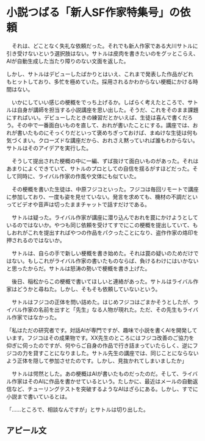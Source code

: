 # 小説つばる「新人SF作家特集号」の依頼

　それは、どことなく失礼な依頼だった。それでも新人作家である大川サトルに引き受けないという選択肢はない。サトルは皮肉を書きたいのをグッとこらえ、AIが自動生成した当たり障りのない文面を返した。
 
 しかし、サトルはデビューしたばかりとはいえ、これまで発表した作品がどれもヒットしており、多忙を極めていた。採用されるかわからない梗概にかける時間はない。

　いかにしていい感じの梗概をでっち上げるか。しばらく考えたところで、サトルは自身が講師を担当する小説講座を思い出した。そうだ、これをそのまま課題にすればいい。デビューしたときの練習だとかいえば、生徒は喜んで書くだろう。その中で一番面白いものを直して、おれが書いたことにする。講座では、おれが書いたものにそっくりだといって褒めちぎっておけば、まぬけな生徒は何も気づくまい。クローズドな講座だから、おれさえ黙っていれば誰もわからない。サトルはそのアイデアを実行した。

　そうして提出された梗概の中に一編、ずば抜けて面白いものがあった。それはあまりによくできていて、サトルのプロとしての自信を揺るがすほどだった。そして同時に、ライバル作家の作風や文体にも似ていた。

　その梗概を書いた生徒は、中原フジコといった。フジコは毎回リモートで講座に参加しており、一度も姿を見せていない。発言を求めても、機材の不調だといってビデオや音声は切ったままチャットで話すだけである。

　サトルは疑った。ライバル作家が講座に潜り込んでおれを罠にかけようとしているのではないか。やつも同じ依頼を受けてすでにこの梗概を提出していて、もしおれがこれを提出すればやつの作品をパクったことになり、盗作作家の烙印を押されるのではないか。

　サトルは、自らの手で新しい梗概を書き始めた。それは罠の疑いのためだけではない。もしこれがライバル作家の書いたものならば、負けるわけにはいかないと思ったからだ。サトルは怒涛の勢いで梗概を書き上げた。

　後日、稲松からこの梗概で書いてほしいと連絡があった。サトルはライバル作家はどうかと尋ねた。しかし、そもそも依頼していないという。

　サトルはフジコの正体を問い詰めた。はじめフジコはごまかそうとしたが、ライバル作家の名前を出すと「先生」なる人物が現れた。ただ、その先生もライバル作家ではなかった。
 
「私はただの研究者です。対話AIが専門ですが、趣味で小説を書くAIを開発しています。フジコはその成果物です。XX先生のところにはフジコ改善のご協力を仰ぎに伺ったのですが、何やらご自身の作品で行き詰まっていたらしく、逆にフジコの力を貸すことになりました。サトル先生の講座では、同じことにならないよう正体を隠して参加させたのです。しかし、見抜かれてしまいましたか」

　サトルは愕然とした。あの梗概はAIが書いたものだったのだ。そして、ライバル作家はそのAIに作品を書かせているという。たしかに、最近はメールの自動返信など、チューリングテストを突破するようなAIはざらにある。しかし、すでに小説まで書いているとは。

「……ところで、相談なんですが」とサトルは切り出した。

## アピール文
